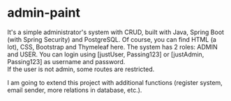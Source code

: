 # admin-paint
It's a simple administrator's system with CRUD, built with Java, Spring Boot (with Spring Security) and PostgreSQL.
Of course, you can find HTML (a lot), CSS, Bootstrap and Thymeleaf here.
The system has 2 roles: ADMIN and USER. You can login using [justUser, Passing123] or [justAdmin, Passing123] as username and password.  
If the user is not admin, some routes are restricted.

I am going to extend this project with additional functions (register system, email sender, more relations in database, etc.).
